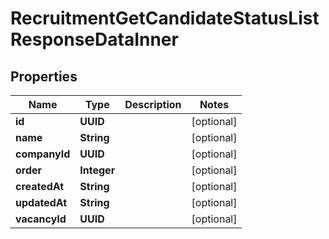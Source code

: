 

# RecruitmentGetCandidateStatusListResponseDataInner


## Properties

| Name | Type | Description | Notes |
|------------ | ------------- | ------------- | -------------|
|**id** | **UUID** |  |  [optional] |
|**name** | **String** |  |  [optional] |
|**companyId** | **UUID** |  |  [optional] |
|**order** | **Integer** |  |  [optional] |
|**createdAt** | **String** |  |  [optional] |
|**updatedAt** | **String** |  |  [optional] |
|**vacancyId** | **UUID** |  |  [optional] |



